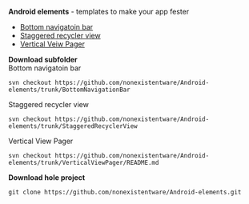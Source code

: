 <b>Android elements</b> - templates to make your app fester

- [Bottom navigatoin bar](https://github.com/nonexistentware/Android-elements/tree/dev1/BottomNavigationBar) 
- [Staggered recycler view](https://github.com/nonexistentware/Android-elements/tree/dev1/StaggeredRecyclerView) 
- [Vertical Veiw Pager](https://github.com/nonexistentware/Android-elements/edit/dev1/VerticalViewPager/README.md)

<b>Download subfolder</b>
</br>
Bottom navigatoin bar
```
svn checkout https://github.com/nonexistentware/Android-elements/trunk/BottomNavigationBar
```
Staggered recycler view
```
svn checkout https://github.com/nonexistentware/Android-elements/trunk/StaggeredRecyclerView
```
Vertical View Pager
```
svn checkout https://github.com/nonexistentware/Android-elements/trunk/VerticalViewPager/README.md
```

<b>Download hole project</b>
```
git clone https://github.com/nonexistentware/Android-elements.git
```

